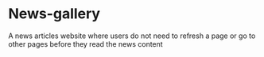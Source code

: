 # News-gallery
A news articles website where users do not need to refresh a page or go to other pages before they read the news content
